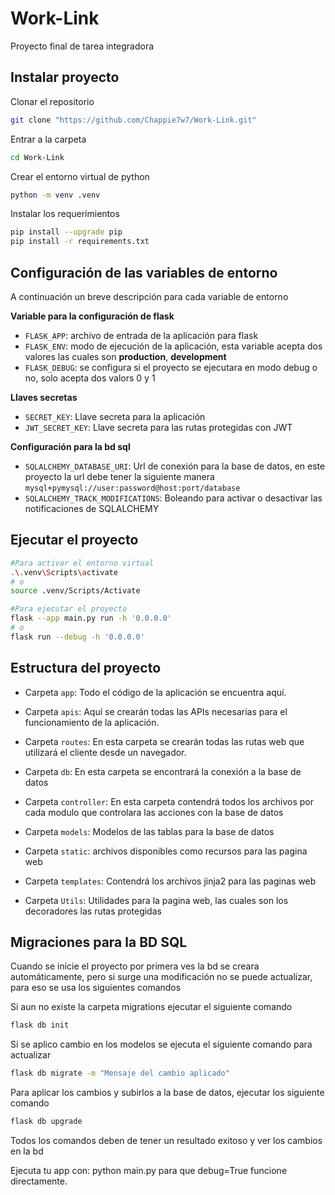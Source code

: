# Work-Link
Proyecto final de tarea integradora

## Instalar proyecto

Clonar el repositorio

```sh
git clone "https://github.com/Chappie7w7/Work-Link.git"
```

Entrar a la carpeta

```sh
cd Work-Link
```

Crear el entorno virtual de python

```sh
python -m venv .venv
```

Instalar los requerimientos

```sh
pip install --upgrade pip
pip install -r requirements.txt
```

## Configuración de las variables de entorno

A continuación un breve descripción para cada variable de entorno

**Variable para la configuración de flask**

- `FLASK_APP`: archivo de entrada de la aplicación para flask
- `FLASK_ENV`: modo de ejecución de la aplicación, esta variable acepta dos valores las cuales son **production**, **development**
- `FLASK_DEBUG`: se configura si el proyecto se ejecutara en modo debug o no, solo acepta dos valors 0 y 1

**Llaves secretas**

- `SECRET_KEY`: Llave secreta para la aplicación
- `JWT_SECRET_KEY`: Llave secreta para las rutas protegidas con JWT

**Configuración para la bd sql**

- `SQLALCHEMY_DATABASE_URI`: Url de conexión para la base de datos, en este proyecto la url debe tener la siguiente manera `mysql+pymysql://user:password@host:port/database`
- `SQLALCHEMY_TRACK_MODIFICATIONS`: Boleando para activar o desactivar las notificaciones de SQLALCHEMY

## Ejecutar el proyecto

```sh
#Para activar el entorno virtual
.\.venv\Scripts\activate 
# o
source .venv/Scripts/Activate

#Para ejecutar el proyecto
flask --app main.py run -h '0.0.0.0'
# o
flask run --debug -h '0.0.0.0'
```

## Estructura del proyecto

- Carpeta `app`: Todo el código de la aplicación se encuentra aquí.

- Carpeta `apis`: Aquí se crearán todas las APIs necesarias para el funcionamiento de la aplicación.

- Carpeta `routes`: En esta carpeta se crearán todas las rutas web que utilizará el cliente desde un navegador.

- Carpeta `db`: En esta carpeta se encontrará la conexión a la base de datos

- Carpeta `controller`: En esta carpeta contendrá todos los archivos por cada modulo que controlara las acciones con la base de datos

- Carpeta `models`: Modelos de las tablas para la base de datos

- Carpeta `static`: archivos disponibles como recursos para las pagina web

- Carpeta `templates`: Contendrá los archivos jinja2 para las paginas web

- Carpeta `Utils`: Utilidades para la pagina web, las cuales son los decoradores las rutas protegidas

## Migraciones para la BD SQL

Cuando se inicie el proyecto por primera ves la bd se creara automáticamente, pero si surge una modificación no se puede actualizar, para eso se usa los siguientes comandos

Si aun no existe la carpeta migrations ejecutar el siguiente comando

```sh
flask db init
```

Si se aplico cambio en los modelos se ejecuta el siguiente comando para actualizar

```sh
flask db migrate -m "Mensaje del cambio aplicado"
```

Para aplicar los cambios y subirlos a la base de datos, ejecutar los siguiente comando

```sh
flask db upgrade
```

Todos los comandos deben de tener un resultado exitoso y ver los cambios en la bd


Ejecuta tu app con:
python main.py 
para que debug=True funcione directamente.